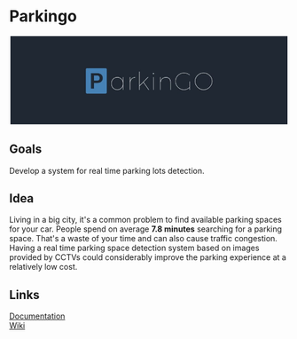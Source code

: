 # Parkingo
<p align="center"><img src="/images/logo.jpg" width="500"></p>  

## Goals
Develop a system for real time parking lots detection.

## Idea
Living in a big city, it's a common problem to find available parking spaces for your car. People spend on average **7.8 minutes** searching for a parking space. That's a waste of your time and can also cause traffic congestion. Having a real time parking space detection system based on images provided by CCTVs could considerably improve the parking experience at a relatively low cost.

## Links
[Documentation](./Documentation/documentation.pdf)  
[Wiki](./wiki.md)

